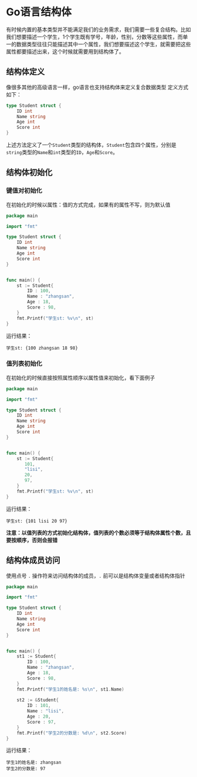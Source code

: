# **Go语言结构体**

有时候内置的基本类型并不能满足我们的业务需求，我们需要一些复合结构。比如我们想要描述一个学生，1个学生既有学号，年龄，性别，分数等这些属性，而单一的数据类型往往只能描述其中一个属性，我们想要描述这个学生，就需要把这些属性都要描述出来，这个时候就需要用到结构体了。

## **结构体定义**
像很多其他的高级语言一样，go语言也支持结构体来定义复合数据类型
定义方式如下：
```go
type Student struct {
    ID int
    Name string
    Age int
    Score int
}   
```
上述方法定义了一个`Student`类型的结构体，`Student`包含四个属性，分别是`string`类型的`Name`和`int`类型的`ID`，`Age`和`Score`。

## **结构体初始化**
### **键值对初始化**
在初始化的时候以属性：值的方式完成，如果有的属性不写，则为默认值
```go
package main

import "fmt"

type Student struct {
    ID int
    Name string
    Age int
    Score int
}


func main() {
    st := Student{
        ID : 100,
        Name : "zhangsan",
        Age : 18,
        Score : 98,
    }
    fmt.Printf("学生st: %v\n", st)
}
```
运行结果：
```
学生st: {100 zhangsan 18 98}
```

### **值列表初始化**
在初始化的时候直接按照属性顺序以属性值来初始化，看下面例子
```go
package main

import "fmt"

type Student struct {
    ID int
    Name string
    Age int
    Score int
}


func main() {
    st := Student{
       101,
       "lisi",
       20,
       97,
    }
    fmt.Printf("学生st: %v\n", st)
}
```
运行结果：
```
学生st: {101 lisi 20 97}
```
**注意：以值列表的方式初始化结构体，值列表的个数必须等于结构体属性个数，且要按顺序，否则会报错**

## **结构体成员访问**   
使用点号 `.` 操作符来访问结构体的成员，`.` 前可以是结构体变量或者结构体指针
```go
package main

import "fmt"

type Student struct {
    ID int
    Name string
    Age int
    Score int
}


func main() {
    st1 := Student{
        ID : 100,
        Name : "zhangsan",
        Age : 18,
        Score : 98,
    }
    fmt.Printf("学生1的姓名是: %s\n", st1.Name)
    
    st2 := &Student{
        ID : 101,
        Name : "lisi",
        Age : 20,
        Score : 97,
    }
    fmt.Printf("学生2的分数是: %d\n", st2.Score)
}   
```
运行结果：
```
学生1的姓名是: zhangsan
学生2的分数是: 97
```


